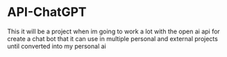 # API-ChatGPT
This it will be a project when im going to work a lot with the open ai api for create a chat bot that it can use in multiple personal and external projects until converted into my personal ai
